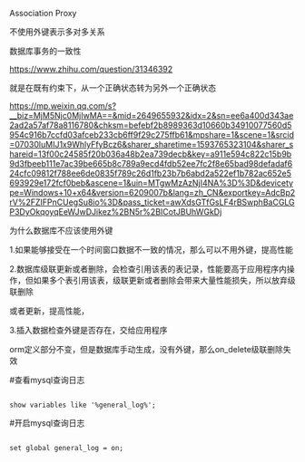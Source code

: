 Association Proxy

不使用外键表示多对多关系


数据库事务的一致性 

https://www.zhihu.com/question/31346392

就是在既有约束下，从一个正确状态转为另外一个正确状态

https://mp.weixin.qq.com/s?__biz=MjM5Njc0MjIwMA==&mid=2649655932&idx=2&sn=ee6a400d343ae2ad2a57af78a8116780&chksm=befebf2b8989363d10660b34910077560d5954c916b7ccfd03afceb233cb6ff9f29c275ffb61&mpshare=1&scene=1&srcid=07030luMIJ1x9WhlyFfyBcz6&sharer_sharetime=1593765323104&sharer_shareid=13f00c24585f20b036a48b2ea739decb&key=a911e594c822c15b9b9d3fbeeb111e7ac39be665b8c789a9ecd4fdb52ee7fc2f8e65bad98defadaf624cfc09812f788ee6de0835f789c26d1fb23b7b6abd2a522ef1b782ac652e5693929e172fcf0beb&ascene=1&uin=MTgwMzAzNjI4NA%3D%3D&devicetype=Windows+10+x64&version=6209007b&lang=zh_CN&exportkey=AdcBp2rV%2FZIFPnCUegSu8io%3D&pass_ticket=awXdsGTfGsLF4rBSwphBaCGLGP3DyOkqoyqEeWJwDJikez%2BN5r%2BICotJBUhWGkDj

为什么数据库不应该使用外键

1.如果能够接受在一个时间窗口数据不一致的情况，那么可以不用外键，提高性能

2.数据库级联更新或者删除，会检查引用该表的表记录，性能要高于应用程序内操作，但如果多个表引用该表，级联更新或者删除会带来大量性能损失，所以放弃级联删除

或者更新，提高性能，

3.插入数据检查外键是否存在，交给应用程序



orm定义部分不变，但是数据库手动生成，没有外键，那么on_delete级联删除失效


#查看mysql查询日志

```mysql

show variables like '%general_log%';

```


#开启mysql查询日志

```mysql

set global general_log = on;

```